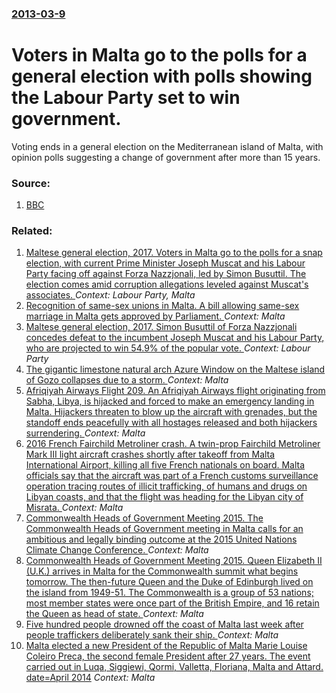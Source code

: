 ### [2013-03-9](/news/2013/03/9/index.md)

# Voters in Malta go to the polls for a general election with polls showing the Labour Party set to win government. 

Voting ends in a general election on the Mediterranean island of Malta, with opinion polls suggesting a change of government after more than 15 years.


### Source:

1. [BBC](http://www.bbc.co.uk/news/world-europe-21722936)

### Related:

1. [Maltese general election, 2017. Voters in Malta go to the polls for a snap election, with current Prime Minister Joseph Muscat and his Labour Party facing off against Forza Nazzjonali, led by Simon Busuttil. The election comes amid corruption allegations leveled against Muscat's associates. ](/news/2017/06/3/maltese-general-election-2017-voters-in-malta-go-to-the-polls-for-a-snap-election-with-current-prime-minister-joseph-muscat-and-his-labou.md) _Context: Labour Party, Malta_
2. [Recognition of same-sex unions in Malta. A bill allowing same-sex marriage in Malta gets approved by Parliament. ](/news/2017/07/12/recognition-of-same-sex-unions-in-malta-a-bill-allowing-same-sex-marriage-in-malta-gets-approved-by-parliament.md) _Context: Malta_
3. [Maltese general election, 2017. Simon Busuttil of Forza Nazzjonali concedes defeat to the incumbent Joseph Muscat and his Labour Party, who are projected to win 54.9% of the popular vote. ](/news/2017/06/4/maltese-general-election-2017-simon-busuttil-of-forza-nazzjonali-concedes-defeat-to-the-incumbent-joseph-muscat-and-his-labour-party-who.md) _Context: Labour Party_
4. [The gigantic limestone natural arch Azure Window on the Maltese island of Gozo collapses due to a storm. ](/news/2017/03/8/the-gigantic-limestone-natural-arch-azure-window-on-the-maltese-island-of-gozo-collapses-due-to-a-storm.md) _Context: Malta_
5. [Afriqiyah Airways Flight 209. An Afriqiyah Airways flight originating from Sabha, Libya, is hijacked and forced to make an emergency landing in Malta. Hijackers threaten to blow up the aircraft with grenades, but the standoff ends peacefully with all hostages released and both hijackers surrendering. ](/news/2016/12/23/afriqiyah-airways-flight-209-an-afriqiyah-airways-flight-originating-from-sabha-libya-is-hijacked-and-forced-to-make-an-emergency-landing.md) _Context: Malta_
6. [2016 French Fairchild Metroliner crash. A twin-prop Fairchild Metroliner Mark III light aircraft crashes shortly after takeoff from Malta International Airport, killing all five French nationals on board. Malta officials say that the aircraft was part of a French customs surveillance operation tracing routes of illicit trafficking, of humans and drugs on Libyan coasts, and that the flight was heading for the Libyan city of Misrata. ](/news/2016/10/24/2016-french-fairchild-metroliner-crash-a-twin-prop-fairchild-metroliner-mark-iii-light-aircraft-crashes-shortly-after-takeoff-from-malta-in.md) _Context: Malta_
7. [Commonwealth Heads of Government Meeting 2015. The Commonwealth Heads of Government meeting in Malta calls for an ambitious and legally binding outcome at the 2015 United Nations Climate Change Conference. ](/news/2015/11/28/commonwealth-heads-of-government-meeting-2015-the-commonwealth-heads-of-government-meeting-in-malta-calls-for-an-ambitious-and-legally-bind.md) _Context: Malta_
8. [Commonwealth Heads of Government Meeting 2015. Queen Elizabeth II (U.K.) arrives in Malta for the Commonwealth summit what begins tomorrow. The then-future Queen and the Duke of Edinburgh lived on the island from 1949-51. The Commonwealth is a group of 53 nations; most member states were once part of the British Empire, and 16 retain the Queen as head of state. ](/news/2015/11/26/commonwealth-heads-of-government-meeting-2015-queen-elizabeth-ii-u-k-arrives-in-malta-for-the-commonwealth-summit-what-begins-tomorrow.md) _Context: Malta_
9. [Five hundred people drowned off the coast of Malta last week after people traffickers deliberately sank their ship. ](/news/2014/09/15/five-hundred-people-drowned-off-the-coast-of-malta-last-week-after-people-traffickers-deliberately-sank-their-ship.md) _Context: Malta_
10. [Malta elected a new President of the Republic of Malta Marie Louise Coleiro Preca, the second female President after 27 years. The event carried out in Luqa, Siggiewi, Qormi, Valletta, Floriana, Malta and Attard. date=April 2014](/news/2014/04/3/malta-elected-a-new-president-of-the-republic-of-malta-marie-louise-coleiro-preca-the-second-female-president-after-27-years-the-event-car.md) _Context: Malta_

